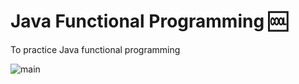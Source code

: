 # Java Functional Programming 🆒
To practice Java functional programming

![main](https://user-images.githubusercontent.com/104367020/215012917-a35eb5f6-bc65-4bd8-a0c9-b5e4166330cb.png)

